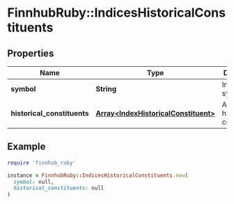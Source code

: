 # FinnhubRuby::IndicesHistoricalConstituents

## Properties

| Name | Type | Description | Notes |
| ---- | ---- | ----------- | ----- |
| **symbol** | **String** | Index&#39;s symbol. | [optional] |
| **historical_constituents** | [**Array&lt;IndexHistoricalConstituent&gt;**](IndexHistoricalConstituent.md) | Array of historical constituents. | [optional] |

## Example

```ruby
require 'finnhub_ruby'

instance = FinnhubRuby::IndicesHistoricalConstituents.new(
  symbol: null,
  historical_constituents: null
)
```

